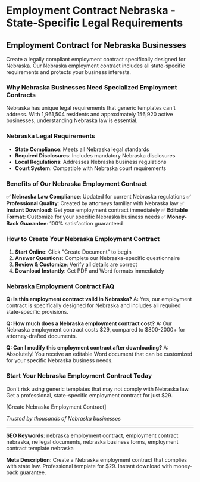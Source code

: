 # Employment Contract Nebraska - State-Specific Legal Requirements

## Employment Contract for Nebraska Businesses

Create a legally compliant employment contract specifically designed for Nebraska. Our Nebraska employment contract includes all state-specific requirements and protects your business interests.

### Why Nebraska Businesses Need Specialized Employment Contracts

Nebraska has unique legal requirements that generic templates can't address. With 1,961,504 residents and approximately 156,920 active businesses, understanding Nebraska law is essential.

### Nebraska Legal Requirements

- **State Compliance**: Meets all Nebraska legal standards
- **Required Disclosures**: Includes mandatory Nebraska disclosures
- **Local Regulations**: Addresses Nebraska business regulations
- **Court System**: Compatible with Nebraska court requirements

### Benefits of Our Nebraska Employment Contract

✅ **Nebraska Law Compliance**: Updated for current Nebraska regulations
✅ **Professional Quality**: Created by attorneys familiar with Nebraska law
✅ **Instant Download**: Get your employment contract immediately
✅ **Editable Format**: Customize for your specific Nebraska business needs
✅ **Money-Back Guarantee**: 100% satisfaction guaranteed

### How to Create Your Nebraska Employment Contract

1. **Start Online**: Click "Create Document" to begin
2. **Answer Questions**: Complete our Nebraska-specific questionnaire
3. **Review & Customize**: Verify all details are correct
4. **Download Instantly**: Get PDF and Word formats immediately

### Nebraska Employment Contract FAQ

**Q: Is this employment contract valid in Nebraska?**
A: Yes, our employment contract is specifically designed for Nebraska and includes all required state-specific provisions.

**Q: How much does a Nebraska employment contract cost?**
A: Our Nebraska employment contract costs $29, compared to $800-2000+ for attorney-drafted documents.

**Q: Can I modify this employment contract after downloading?**
A: Absolutely! You receive an editable Word document that can be customized for your specific Nebraska business needs.

### Start Your Nebraska Employment Contract Today

Don't risk using generic templates that may not comply with Nebraska law. Get a professional, state-specific employment contract for just $29.

[Create Nebraska Employment Contract]

*Trusted by thousands of Nebraska businesses*

---

**SEO Keywords**: nebraska employment contract, employment contract nebraska, ne legal documents, nebraska business forms, employment contract template nebraska

**Meta Description**: Create a Nebraska employment contract that complies with state law. Professional template for $29. Instant download with money-back guarantee.
